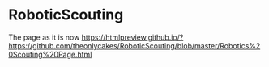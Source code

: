 # RoboticScouting
The page as it is now
https://htmlpreview.github.io/?https://github.com/theonlycakes/RoboticScouting/blob/master/Robotics%20Scouting%20Page.html

